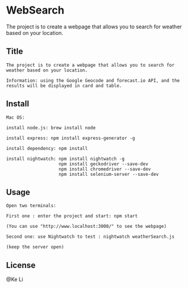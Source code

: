 # WebSearch
The project is to create a webpage that allows you to search for weather based on your location.

## Title
    The project is to create a webpage that allows you to search for weather based on your location.
    
    Information: using the Google Geocode and forecast.io API, and the results will be displayed in card and table.
    

## Install
    Mac OS:
    
    install node.js: brew install node
    
    install express: npm install express-generator -g
    
    install dependency: npm install

    install nightwatch: npm install nightwatch -g
                        npm install geckodriver --save-dev
                        npm install chromedriver --save-dev
                        npm install selenium-server --save-dev


## Usage
    Open two terminals:

    First one : enter the project and start: npm start
    
    (You can use "http://www.localhost:3000/" to see the webpage)

    Second one: use Nightwatch to test : nightwatch weatherSearch.js
    
    (keep the server open)


## License
@Ke Li

